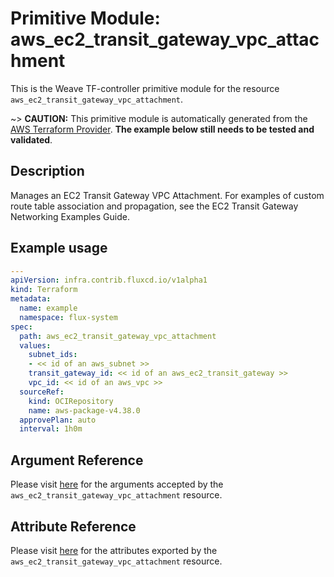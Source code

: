 
# Primitive Module: aws_ec2_transit_gateway_vpc_attachment

This is the Weave TF-controller primitive module for the resource `aws_ec2_transit_gateway_vpc_attachment`.

~> **CAUTION:** This primitive module is automatically generated from the [AWS Terraform Provider](https://registry.terraform.io/providers/hashicorp/aws/latest/docs/resources/ec2_transit_gateway_vpc_attachment). **The example below still needs to be tested and validated**.

## Description

Manages an EC2 Transit Gateway VPC Attachment. For examples of custom route table association and propagation, see the EC2 Transit Gateway Networking Examples Guide.

## Example usage

```yaml
---
apiVersion: infra.contrib.fluxcd.io/v1alpha1
kind: Terraform
metadata:
  name: example
  namespace: flux-system
spec:
  path: aws_ec2_transit_gateway_vpc_attachment
  values:
    subnet_ids:
    - << id of an aws_subnet >>
    transit_gateway_id: << id of an aws_ec2_transit_gateway >>
    vpc_id: << id of an aws_vpc >>
  sourceRef:
    kind: OCIRepository
    name: aws-package-v4.38.0
  approvePlan: auto
  interval: 1h0m
```

## Argument Reference

Please visit [here](https://registry.terraform.io/providers/hashicorp/aws/latest/docs/resources/ec2_transit_gateway_vpc_attachment#argument-reference) for the arguments accepted by the `aws_ec2_transit_gateway_vpc_attachment` resource.

## Attribute Reference

Please visit [here](https://registry.terraform.io/providers/hashicorp/aws/latest/docs/resources/ec2_transit_gateway_vpc_attachment#attributes-reference) for the attributes exported by the `aws_ec2_transit_gateway_vpc_attachment` resource.
